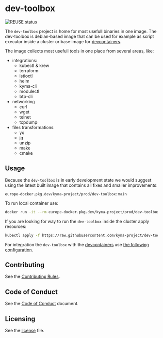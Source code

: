 # dev-toolbox

[![REUSE status](https://api.reuse.software/badge/github.com/kyma-project/dev-toolbox)](https://api.reuse.software/info/github.com/kyma-project/dev-toolbox)

The `dev-toolbox` project is home for most usefull binaries in one image. The dev-toolbox is debian-based image that can be used for example as script executor inside a cluster or base image for [devcontainers](https://code.visualstudio.com/docs/devcontainers/containers).

The image collects most usefull tools in one place from several areas, like:

- integrations:
  - kubectl & krew
  - terraform
  - istioctl
  - helm
  - kyma-cli
  - modulectl
  - btp-cli
- networking
  - curl
  - wget
  - telnet
  - tcpdump
- files transformations
  - yq
  - jq
  - unzip
  - make
  - cmake

## Usage

Because the `dev-toolbox` is in early development state we would suggest using the latest built image that contains all fixes and smaller improvements:

```text
europe-docker.pkg.dev/kyma-project/prod/dev-toolbox:main
```

To run local container use:

```bash
docker run -it --rm europe-docker.pkg.dev/kyma-project/prod/dev-toolbox:main
```

If you are looking for way to run the `dev-toolbox` inside the cluster apply resources:

```bash
kubectl apply -f https://raw.githubusercontent.com/kyma-project/dev-toolbox/refs/heads/main/hack/resources.yaml
```

For integration the `dev-toolbox` with the [devcontainers](https://code.visualstudio.com/docs/devcontainers/containers) use [the following configuration](https://raw.githubusercontent.com/kyma-project/dev-toolbox/refs/heads/main/hack/devcontainer.json).

## Contributing
<!--- mandatory section - do not change this! --->

See the [Contributing Rules](CONTRIBUTING.md).

## Code of Conduct
<!--- mandatory section - do not change this! --->

See the [Code of Conduct](CODE_OF_CONDUCT.md) document.

## Licensing
<!--- mandatory section - do not change this! --->

See the [license](./LICENSE) file.
